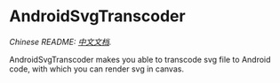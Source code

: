 # AndroidSvgTranscoder

*Chinese README: [中文文档](README.zh-cn.md).*

AndroidSvgTranscoder makes you able to transcode svg file to Android code, with which you can render svg in canvas.
